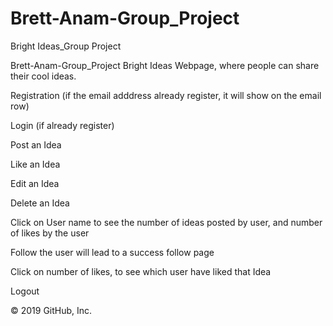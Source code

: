 # Brett-Anam-Group_Project
Bright Ideas_Group Project

Brett-Anam-Group_Project
Bright Ideas Webpage, where people can share their cool ideas.

Registration (if the email adddress already register, it will show on the email row)

Login (if already register)

Post an Idea

Like an Idea

Edit an Idea

Delete an Idea

Click on User name to see the number of ideas posted by user, and number of likes by the user

Follow the user will lead to a success follow page

Click on number of likes, to see which user have liked that Idea

Logout

© 2019 GitHub, Inc.
